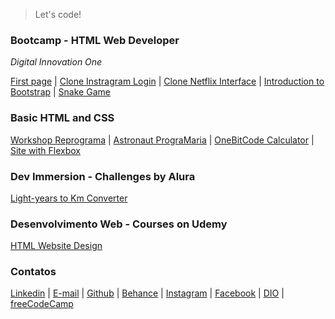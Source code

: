 > Let's code!

### Bootcamp - HTML Web Developer

*Digital Innovation One*  

[First page](https://andreadcsousa.github.io/introducao_html_css/) | [Clone Instragram Login](https://andreadcsousa.github.io/desafio_instagram/) | [Clone Netflix Interface](https://andreadcsousa.github.io/desafio_netflix/) | [Introduction to Bootstrap](https://andreadcsousa.github.io/introducao_bootstrap/) | [Snake Game](https://andreadcsousa.github.io/desafio_snake/)

### Basic HTML and CSS

[Workshop Reprograma](https://andreadcsousa.github.io/oficina_reprograma/) | [Astronaut PrograMaria](https://andreadcsousa.github.io/frontend_programaria/) | [OneBitCode Calculator](https://andreadcsousa.github.io/start_onebitcode/) | [Site with Flexbox](https://andreadcsousa.github.io/codeby_test/)

### Dev Immersion - Challenges by Alura

[Light-years to Km Converter](https://andreadcsousa.github.io/alura_conversorjs/)

### Desenvolvimento Web - Courses on Udemy

[HTML Website Design](https://andreadcsousa.github.io/projeto-unes/)

### Contatos

[Linkedin](https://www.linkedin.com/in/andrea-dcsousa/) | [E-mail](mailto:andrea.dcsousa@gmail.com) | [Github](https://github.com/andreadcsousa) | [Behance](https://www.freecodecamp.org/andreadcsousa) | [Instagram](https://www.instagram.com/pinklovesxtina/) | [Facebook](https://www.facebook.com/pinkLOVESxtina) | [DIO](https://web.digitalinnovation.one/users/andrea_dcsousa?tab=achievements) | [freeCodeCamp](https://www.freecodecamp.org/andreadcsousa)
